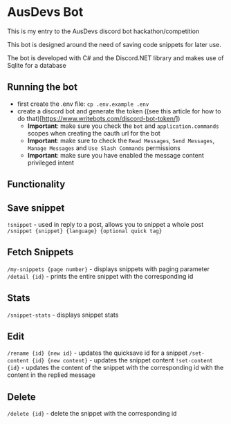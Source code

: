 # AusDevs Bot

This is my entry to the AusDevs discord bot hackathon/competition

This bot is designed around the need of saving code snippets for later use.

The bot is developed with C# and the Discord.NET library and makes use of Sqlite for a database


## Running the bot
- first create the .env file: `cp .env.example .env`
- create a discord bot and generate the token ((see this article for how to do that)[https://www.writebots.com/discord-bot-token/])
  - **Important**: make sure you check the `bot` and `application.commands` scopes when creating the oauth url for the bot
  - **Important**: make sure to check the `Read Messages`, `Send Messages`, `Manage Messages` and `Use Slash Commands` permissions
  - **Important**: make sure you have enabled the message content privileged intent



## Functionality

## Save snippet
`!snippet` - used in reply to a post, allows you to snippet a whole post
`/snippet {snippet} {language} {optional quick tag}`

## Fetch Snippets
`/my-snippets {page number}` - displays snippets with paging parameter
`/detail {id}` - prints the entire snippet with the corresponding id

## Stats
`/snippet-stats` - displays snippet stats

## Edit
`/rename {id} {new id}` - updates the quicksave id for a snippet
`/set-content {id} {new content}` - updates the snippet content
`!set-content {id}` - updates the content of the snippet with the corresponding id with the content in the replied message

## Delete
`/delete {id}` - delete the snippet with the corresponding id
